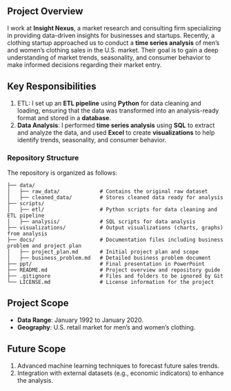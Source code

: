 ## Project Overview
I work at **Insight Nexus**, a market research and consulting firm specializing in providing data-driven insights for businesses and startups. Recently, a clothing startup approached us to conduct a **time series analysis** of men’s and women’s clothing sales in the U.S. market. Their goal is to gain a deep understanding of market trends, seasonality, and consumer behavior to make informed decisions regarding their market entry.

## Key Responsibilities

1. ETL: I set up an **ETL pipeline** using **Python** for data cleaning and loading, ensuring that the data was transformed into an analysis-ready format and stored in a **database**.
2. **Data Analysis**: I performed **time series analysis** using **SQL** to extract and analyze the data, and used **Excel** to create **visualizations** to help identify trends, seasonality, and consumer behavior.

### Repository Structure
The repository is organized as follows:

```plaintext
├── data/
│   ├── raw_data/             # Contains the original raw dataset
│   ├── cleaned_data/         # Stores cleaned data ready for analysis
├── scripts/
│   ├── etl/                  # Python scripts for data cleaning and ETL pipeline
│   ├── analysis/             # SQL scripts for data analysis
├── visualizations/           # Output visualizations (charts, graphs) from analysis
├── docs/                     # Documentation files including business problem and project plan
│   ├── project_plan.md       # Initial project plan and scope
│   ├── business_problem.md   # Detailed business problem document
├── ppt/                      # Final presentation in PowerPoint
├── README.md                 # Project overview and repository guide
├── .gitignore                # Files and folders to be ignored by Git
└── LICENSE.md                # License information for the project
```
## Project Scope
- **Data Range**: January 1992 to January 2020.
- **Geography**: U.S. retail market for men’s and women’s clothing.

## Future Scope
1. Advanced machine learning techniques to forecast future sales trends.
2. Integration with external datasets (e.g., economic indicators) to enhance the analysis.


